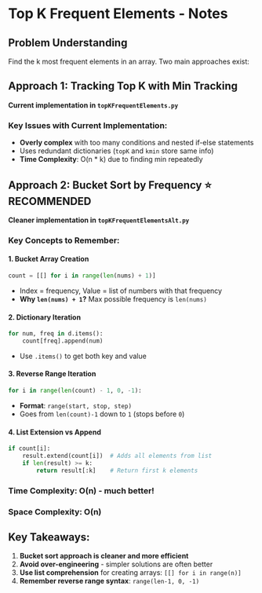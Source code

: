 # Top K Frequent Elements - Notes

## Problem Understanding
Find the k most frequent elements in an array. Two main approaches exist:

## Approach 1: Tracking Top K with Min Tracking
**Current implementation in `topKFrequentElements.py`**

### Key Issues with Current Implementation:
- **Overly complex** with too many conditions and nested if-else statements
- Uses redundant dictionaries (`topK` and `kmin` store same info)
- **Time Complexity**: O(n * k) due to finding min repeatedly

## Approach 2: Bucket Sort by Frequency ⭐ **RECOMMENDED**
**Cleaner implementation in `topKFrequentElementsAlt.py`**

### Key Concepts to Remember:

#### 1. **Bucket Array Creation**
```python
count = [[] for i in range(len(nums) + 1)]
```
- Index = frequency, Value = list of numbers with that frequency
- **Why `len(nums) + 1`?** Max possible frequency is `len(nums)`

#### 2. **Dictionary Iteration**
```python
for num, freq in d.items():
    count[freq].append(num)
```
- Use `.items()` to get both key and value

#### 3. **Reverse Range Iteration**
```python
for i in range(len(count) - 1, 0, -1):
```
- **Format**: `range(start, stop, step)`
- Goes from `len(count)-1` down to `1` (stops before `0`)

#### 4. **List Extension vs Append**
```python
if count[i]:
    result.extend(count[i])  # Adds all elements from list
    if len(result) >= k:
        return result[:k]    # Return first k elements
```

### **Time Complexity**: O(n) - much better!
### **Space Complexity**: O(n)

## Key Takeaways:
1. **Bucket sort approach is cleaner and more efficient**
2. **Avoid over-engineering** - simpler solutions are often better
3. **Use list comprehension** for creating arrays: `[[] for i in range(n)]`
4. **Remember reverse range syntax**: `range(len-1, 0, -1)`